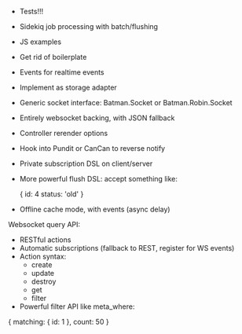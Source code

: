 - Tests!!!
- Sidekiq job processing with batch/flushing
- JS examples
- Get rid of boilerplate
- Events for realtime events
- Implement as storage adapter
- Generic socket interface: Batman.Socket or Batman.Robin.Socket
- Entirely websocket backing, with JSON fallback
- Controller rerender options
- Hook into Pundit or CanCan to reverse notify
- Private subscription DSL on client/server
- More powerful flush DSL: accept something like:

    {
      id: 4
      status: 'old'
    }

- Offline cache mode, with events (async delay)

Websocket query API:
- RESTful actions
- Automatic subscriptions (fallback to REST, register for WS events)
- Action syntax:
  - create
  - update
  - destroy
  - get
  - filter
- Powerful filter API like meta_where:

{
  matching: {
    id: 1
  },
  count: 50
}

